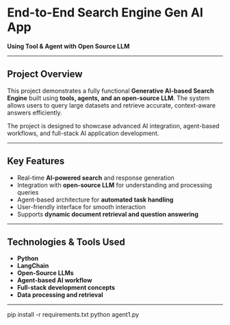 # End-to-End Search Engine Gen AI App
**Using Tool & Agent with Open Source LLM**

---

## Project Overview
This project demonstrates a fully functional **Generative AI-based Search Engine** built using **tools, agents, and an open-source LLM**. The system allows users to query large datasets and retrieve accurate, context-aware answers efficiently.

The project is designed to showcase advanced AI integration, agent-based workflows, and full-stack AI application development.

---

## Key Features
- Real-time **AI-powered search** and response generation
- Integration with **open-source LLM** for understanding and processing queries
- Agent-based architecture for **automated task handling**
- User-friendly interface for smooth interaction
- Supports **dynamic document retrieval and question answering**

---

## Technologies & Tools Used
- **Python**
- **LangChain**
- **Open-Source LLMs**
- **Agent-based AI workflow**
- **Full-stack development concepts**
- **Data processing and retrieval**

---
pip install -r requirements.txt
python agent1.py
